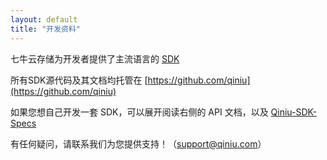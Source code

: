 ```yaml
---
layout: default
title: "开发资料"
---
```


七牛云存储为开发者提供了主流语言的 [SDK](/sdk/index.html)

所有SDK源代码及其文档均托管在 [https://github.com/qiniu](https://github.com/qiniu)

如果您想自己开发一套 SDK，可以展开阅读右侧的 API 文档，以及 [Qiniu-SDK-Specs](https://github.com/qiniu/sdkspec)

有任何疑问，请联系我们为您提供支持！（[support@qiniu.com](mailto:support@qiniu.com)）
